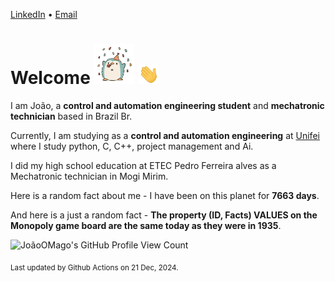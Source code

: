 [LinkedIn](https://www.linkedin.com/in/joão-pedro-gozzoli-b95641301/) &bull;
[Email](joaopedrogozzoli@gmail.com)

# Welcome <img src="happy.gif" height="64px" /> <img src="wave.gif" height="32px" />

I am João, a  **control and automation engineering student** and **mechatronic technician** based in Brazil Br.

Currently, I am studying as a **control and automation engineering** at [Unifei](https://unifei.edu.br) where I study python, C, C++, project management and Ai.

I did my high school education at ETEC Pedro Ferreira alves as a Mechatronic technician in Mogi Mirim.

Here is a random fact about me - I have been on this planet for **7663 days**.

And here is a just a random fact -  **The property (ID, Facts) VALUES on the Monopoly game board are the same today as they were in 1935**.

![JoãoOMago's GitHub Profile View Count](https://komarev.com/ghpvc/?username=JoaoOMago)

<sub>Last updated by Github Actions on 21 Dec, 2024.</sub>
